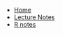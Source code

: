 * [Home](/)
* [Lecture Notes](/notebook/lecture_notes.md_notes.md)
* [R notes](/notebook/r_notes.md_notes.md)